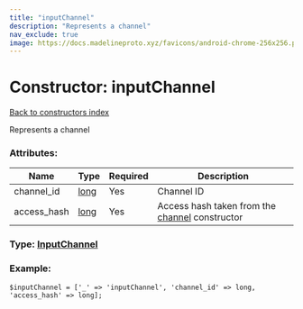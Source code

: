 ```yaml
---
title: "inputChannel"
description: "Represents a channel"
nav_exclude: true
image: https://docs.madelineproto.xyz/favicons/android-chrome-256x256.png
---
```

# Constructor: inputChannel  
[Back to constructors index](/API_docs/constructors/index.html)



Represents a channel

### Attributes:

| Name     |    Type       | Required | Description |
|----------|---------------|----------|-------------|
|channel\_id|[long](/API_docs/types/long.html) | Yes|Channel ID|
|access\_hash|[long](/API_docs/types/long.html) | Yes|Access hash taken from the [channel](../constructors/channel.html) constructor|



### Type: [InputChannel](/API_docs/types/InputChannel.html)


### Example:

```
$inputChannel = ['_' => 'inputChannel', 'channel_id' => long, 'access_hash' => long];
```  
